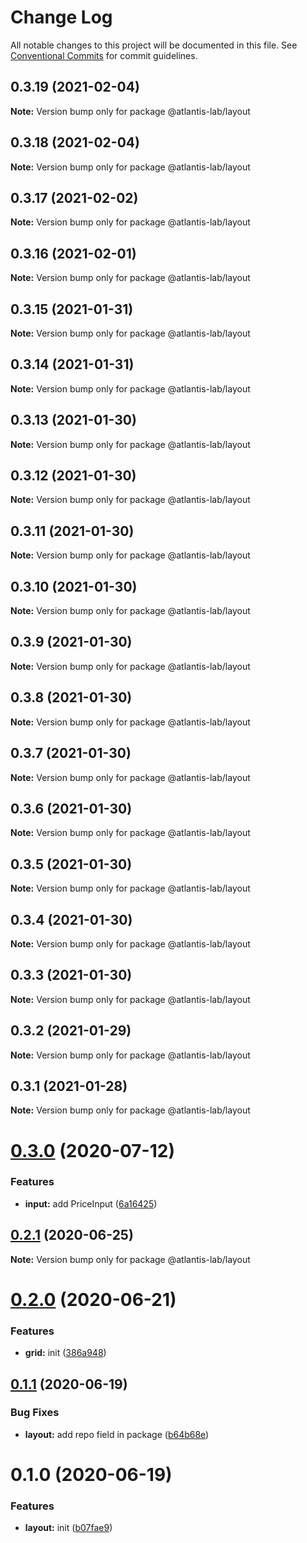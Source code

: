 # Change Log

All notable changes to this project will be documented in this file.
See [Conventional Commits](https://conventionalcommits.org) for commit guidelines.

## 0.3.19 (2021-02-04)

**Note:** Version bump only for package @atlantis-lab/layout





## 0.3.18 (2021-02-04)

**Note:** Version bump only for package @atlantis-lab/layout





## 0.3.17 (2021-02-02)

**Note:** Version bump only for package @atlantis-lab/layout





## 0.3.16 (2021-02-01)

**Note:** Version bump only for package @atlantis-lab/layout





## 0.3.15 (2021-01-31)

**Note:** Version bump only for package @atlantis-lab/layout





## 0.3.14 (2021-01-31)

**Note:** Version bump only for package @atlantis-lab/layout





## 0.3.13 (2021-01-30)

**Note:** Version bump only for package @atlantis-lab/layout





## 0.3.12 (2021-01-30)

**Note:** Version bump only for package @atlantis-lab/layout





## 0.3.11 (2021-01-30)

**Note:** Version bump only for package @atlantis-lab/layout





## 0.3.10 (2021-01-30)

**Note:** Version bump only for package @atlantis-lab/layout

## 0.3.9 (2021-01-30)

**Note:** Version bump only for package @atlantis-lab/layout

## 0.3.8 (2021-01-30)

**Note:** Version bump only for package @atlantis-lab/layout

## 0.3.7 (2021-01-30)

**Note:** Version bump only for package @atlantis-lab/layout

## 0.3.6 (2021-01-30)

**Note:** Version bump only for package @atlantis-lab/layout

## 0.3.5 (2021-01-30)

**Note:** Version bump only for package @atlantis-lab/layout

## 0.3.4 (2021-01-30)

**Note:** Version bump only for package @atlantis-lab/layout

## 0.3.3 (2021-01-30)

**Note:** Version bump only for package @atlantis-lab/layout

## 0.3.2 (2021-01-29)

**Note:** Version bump only for package @atlantis-lab/layout

## 0.3.1 (2021-01-28)

**Note:** Version bump only for package @atlantis-lab/layout

# [0.3.0](https://github.com/Atlantis-Lab/uikit/compare/@atlantis-lab/layout@0.2.1...@atlantis-lab/layout@0.3.0) (2020-07-12)

### Features

- **input:** add PriceInput ([6a16425](https://github.com/Atlantis-Lab/uikit/commit/6a164253f9288e3de8276331b71ce5e698ecf9cf))

## [0.2.1](https://github.com/Atlantis-Lab/uikit/compare/@atlantis-lab/layout@0.2.0...@atlantis-lab/layout@0.2.1) (2020-06-25)

**Note:** Version bump only for package @atlantis-lab/layout

# [0.2.0](https://github.com/Atlantis-Lab/uikit/compare/@atlantis-lab/layout@0.1.1...@atlantis-lab/layout@0.2.0) (2020-06-21)

### Features

- **grid:** init ([386a948](https://github.com/Atlantis-Lab/uikit/commit/386a9487c4044506dee666c599bdf7c98e5fb0d4))

## [0.1.1](https://github.com/Atlantis-Lab/uikit/compare/@atlantis-lab/layout@0.1.0...@atlantis-lab/layout@0.1.1) (2020-06-19)

### Bug Fixes

- **layout:** add repo field in package ([b64b68e](https://github.com/Atlantis-Lab/uikit/commit/b64b68ecdb4303517c01f8d5975c9598e2a77f95))

# 0.1.0 (2020-06-19)

### Features

- **layout:** init ([b07fae9](https://github.com/Atlantis-Lab/uikit/commit/b07fae9847f0d18d7362a8e9341d2f136a0d7e24))
